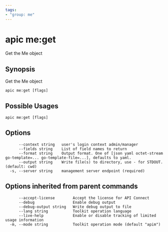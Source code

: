 ```yaml
---
tags:
- "group: me"
---
```

# apic me:get

Get the Me object

## Synopsis

Get the Me object

```
apic me:get [flags]
```

## Possible Usages

```
apic me:get [flags]
```

## Options

```
      --context string   user's login context admin/manager
      --fields string    List of field names to return
      --format string    Output format. One of [json yaml octet-stream go-template=... go-template-file=...], defaults to yaml.
      --output string    Write file(s) to directory, use - for STDOUT. (default: cwd)
  -s, --server string    management server endpoint (required)
```

## Options inherited from parent commands

```
      --accept-license        Accept the license for API Connect
      --debug                 Enable debug output
      --debug-output string   Write debug output to file
      --lang string           Toolkit operation language
      --live-help             Enable or disable tracking of limited usage information
  -m, --mode string           Toolkit operation mode (default "apim")
```
